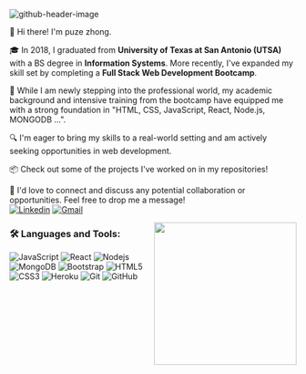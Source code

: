 ![github-header-image](https://github.com/pzhong1/pzhong1/assets/123424361/e5e2cdc9-e1d8-4961-951c-187fd0b7975c)

👋 Hi there! I'm puze zhong.

🎓 In 2018, I graduated from **University of Texas at San Antonio (UTSA)** with a BS degree in **Information Systems**. More recently, I've expanded my skill set by completing a **Full Stack Web Development Bootcamp**.

💼 While I am newly stepping into the professional world, my academic background and intensive training from the bootcamp have equipped me with a strong foundation in "HTML, CSS, JavaScript, React, Node.js, MONGODB ...".

🔍 I'm eager to bring my skills to a real-world setting and am actively seeking opportunities in web development.

📦 Check out some of the projects I've worked on in my repositories!

🔗 I'd love to connect and discuss any potential collaboration or opportunities. Feel free to drop me a message!  
[![Linkedin](https://img.shields.io/badge/-LinkedIn-blue?style=flat&logo=Linkedin&logoColor=white)](https://www.linkedin.com/in/puze-zhong-0566a6138/)
[![Gmail](https://img.shields.io/badge/-Gmail-c14438?style=flat&logo=Gmail&logoColor=white)](mailto:zpz9991@gmail.com)

<img align= "right" width= "250" src= "https://pa1.narvii.com/6580/8098c6e9207376889eeb0532d9f5a0723c4d73f5_hq.gif"/>

### 🛠️ Languages and Tools:

![JavaScript](https://img.shields.io/badge/-JavaScript-black?style=flat-square&logo=javascript)
![React](https://img.shields.io/badge/-React-black?style=flat-square&logo=react)
![Nodejs](https://img.shields.io/badge/-Nodejs-black?style=flat-square&logo=Node.js)
![MongoDB](https://img.shields.io/badge/-MongoDB-black?style=flat-square&logo=mongodb)
![Bootstrap](https://img.shields.io/badge/-Bootstrap-black?style=flat-square&logo=bootstrap)
![HTML5](https://img.shields.io/badge/-HTML5-black?style=flat-square&logo=html5&logoColor=white)
![CSS3](https://img.shields.io/badge/-CSS3-black?style=flat-square&logo=css3)
![Heroku](https://img.shields.io/badge/-Heroku-black?style=flat-square&logo=heroku)
![Git](https://img.shields.io/badge/-Git-black?style=flat-square&logo=git)
![GitHub](https://img.shields.io/badge/-GitHub-black?style=flat-square&logo=github)

[maroongold_repo]: https://github-readme-stats.vercel.app/api/pin/?username=anuraghazra&repo=github-readme-stats&cache_seconds=86400&theme=maroongold


